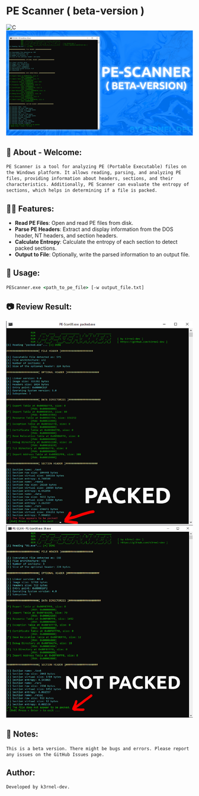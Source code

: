 # PE Scanner ( beta-version )
![C](https://img.shields.io/badge/Language-C-aquamarine?style=for-the-badge&logo=C)
![Banner](banner.png)

## 👋 About - Welcome:
```
PE Scanner is a tool for analyzing PE (Portable Executable) files on the Windows platform. It allows reading, parsing, and analyzing PE files, providing information about headers, sections, and their characteristics. Additionally, PE Scanner can evaluate the entropy of sections, which helps in determining if a file is packed.
```
## 🏴‍☠️ Features:
- **Read PE Files**: Open and read PE files from disk.
- **Parse PE Headers**: Extract and display information from the DOS header, NT headers, and section headers.
- **Calculate Entropy**: Calculate the entropy of each section to detect packed sections.
- **Output to File**: Optionally, write the parsed information to an output file.

## 👤 Usage:

```cmd
PEScanner.exe <path_to_pe_file> [-w output_file.txt]
```

## 📷 Review Result:
<img src="1.png" width="700">
<img src="2.png" width="700">

## 📓 Notes:
```
This is a beta version. There might be bugs and errors. Please report any issues on the GitHub Issues page.
```

## Author:
```
Developed by k3rnel-dev.
```